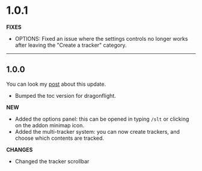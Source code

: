 # 1.0.1

**FIXES**

- OPTIONS: Fixed an issue where the settings controls no longer works after leaving the "Create a tracker" category.

---

## 1.0.0

You can look my [post](https://github.com/Skamer/Syling-Tracker/discussions/60) about this update.

- Bumped the toc version for dragonflight.

**NEW**

- Added the options panel: this can be opened in typing `/slt` or clicking on the addon minimap icon.
- Added the multi-tracker system: you can now create trackers, and choose which contents are tracked.

**CHANGES**

- Changed the tracker scrollbar
